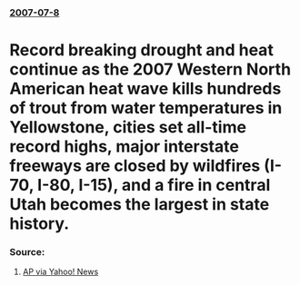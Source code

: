 ### [2007-07-8](/news/2007/07/8/index.md)

# Record breaking drought and heat continue as the 2007 Western North American heat wave kills hundreds of trout from water temperatures in Yellowstone, cities set all-time record highs, major interstate freeways are closed by wildfires (I-70, I-80, I-15), and a fire in central Utah becomes the largest in state history. 




### Source:

1. [AP via Yahoo! News](http://news.yahoo.com/s/ap/20070709/ap_on_re_us/wildfires)
